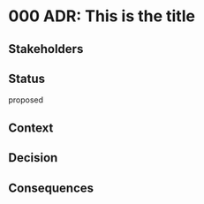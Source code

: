 <!-- The title of an ADR should be made of a short noun phrase. For example, "ADR 1: Deployment on Ruby on Rails 3.0.10" or "ADR 9: LDAP for Multitenant Integration" -->
# 000 ADR: This is the title  

## Stakeholders

<!-- The individual or group that has an interest and should approve this decision, for example: 
 Radius UCP PM and Devs or Radius UCP maintainers -->
## Status

proposed

<!-- A decision may be "proposed" if the project stakeholders haven't agreed with it yet, or "accepted" once it is agreed. If a later ADR changes or reverses a decision, it may be marked as "deprecated" or "superseded" with a reference to its replacement. -->

## Context
<!-- This section describes the forces at play, including technological, political, social, and project local. These forces are probably in tension, and should be called out as such. The language in this section is value-neutral. It is simply describing facts. -->

## Decision

<!-- This section describes our response to these forces. It is stated in full sentences, with active voice. "We will …" -->

## Consequences

<!-- This section describes the resulting context, after applying the decision. All consequences should be listed here, not just the "positive" ones. A particular decision may have positive, negative, and neutral consequences, but all of them affect the team and project in the future. -->